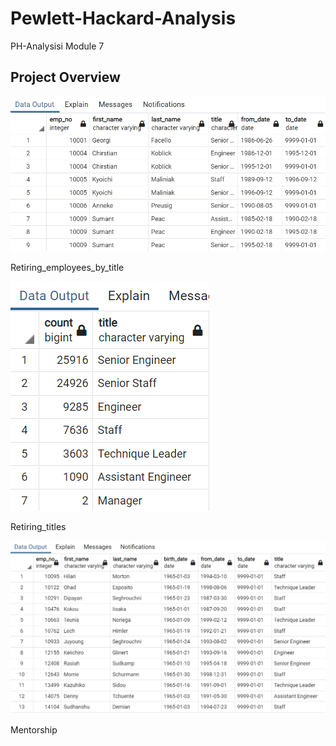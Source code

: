 # Pewlett-Hackard-Analysis
PH-Analysisi Module 7 

## Project Overview



![retiring_employees_by_title](https://github.com/dpiedra86/Pewlett-Hackard-Analysis/blob/main/Img/retiring_employees_by_title.png)

Retiring_employees_by_title



![retiring_titles](https://github.com/dpiedra86/Pewlett-Hackard-Analysis/blob/main/Img/retiring_titles.png)

Retiring_titles


![mentorship](https://github.com/dpiedra86/Pewlett-Hackard-Analysis/blob/main/Img/mentorship.png)

Mentorship
